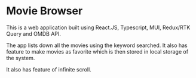 # Movie Browser
This is a web application built using React.JS, Typescript, MUI, Redux/RTK Query and OMDB API.

The app lists down all the movies using the keyword searched. It also has feature to make movies as favorite which is then stored in local storage of the system. 

It also has feature of infinite scroll.
